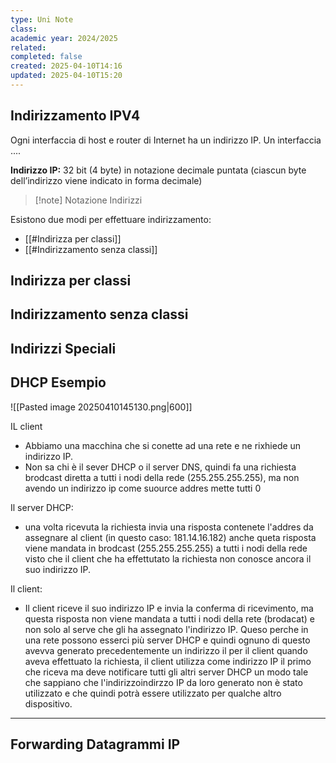 ```yaml
---
type: Uni Note
class: 
academic year: 2024/2025
related: 
completed: false
created: 2025-04-10T14:16
updated: 2025-04-10T15:20
---
```

## Indirizzamento IPV4

Ogni interfaccia di host e router di Internet ha un indirizzo IP. Un interfaccia ....

**Indirizzo IP:** 32 bit (4 byte) in notazione decimale puntata (ciascun byte dell’indirizzo viene indicato in forma decimale)

>[!note] Notazione Indirizzi


Esistono due modi per effettuare indirizzamento:
- [[#Indirizza per classi]]
- [[#Indirizzamento senza classi]]

## Indirizza per classi



## Indirizzamento senza classi


## Indirizzi Speciali



## DHCP Esempio

![[Pasted image 20250410145130.png|600]]

IL client
- Abbiamo una macchina che si conette ad una rete e ne rixhiede un indirizzo IP.
- Non sa chi è il sever DHCP o il server DNS, quindi fa una richiesta brodcast diretta a tutti i nodi della rede (255.255.255.255), ma non avendo un indirizzo ip come suource addres mette tutti 0

Il server DHCP:
- una volta ricevuta la richiesta invia una risposta contenete l'addres da assegnare al client (in questo caso: 181.14.16.182) anche queta risposta viene mandata in brodcast  (255.255.255.255) a tutti i nodi della rede visto che il client che ha effettutato la richiesta non conosce ancora il suo indirizzo IP.

Il client:
- Il client riceve il suo indirizzo IP e invia la conferma di ricevimento, ma questa risposta non viene mandata a tutti i nodi della rete (brodacat) e non solo al serve che gli ha assegnato l'indirizzo IP. Queso perche in una rete possono esserci più server DHCP e quindi ognuno di questo avevva generato precedentemente un indirizzo il per il client quando aveva effettuato la richiesta, il client utilizza come indirizzo IP il primo che riceva ma deve notificare tutti gli altri server DHCP un modo tale che sappiano che l'indirizzoindirzzo IP da loro generato non è stato utilizzato e che quindi potrà essere utilizzato per qualche altro dispositivo.

---
## Forwarding Datagrammi IP

